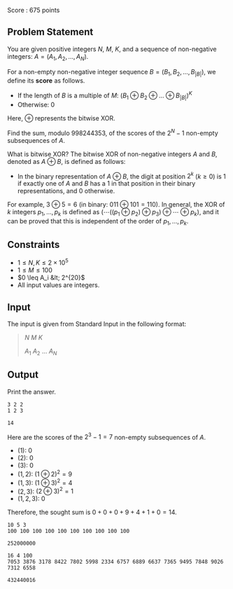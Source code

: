 Score : $675$ points

## Problem Statement

You are given positive integers $N$, $M$, $K$, and a sequence of non-negative integers: $A=(A_1,A_2,\ldots,A_N)$.

For a non-empty non-negative integer sequence $B=(B_1,B_2,\ldots,B_{|B|})$, we define its **score** as follows.

- If the length of $B$ is a multiple of $M$: $(B_1 \oplus B_2 \oplus \dots \oplus B_{|B|})^K$
- Otherwise: $0$

Here, $\oplus$ represents the bitwise XOR.

Find the sum, modulo $998244353$, of the scores of the $2^N-1$ non-empty subsequences of $A$.

What is bitwise XOR? The bitwise XOR of non-negative integers $A$ and $B$, denoted as $A \oplus B$, is defined as follows: 

- In the binary representation of $A \oplus B$, the digit at position $2^k$ ($k \geq 0$) is $1$ if exactly one of $A$ and $B$ has a $1$ in that position in their binary representations, and $0$ otherwise.

 For example, $3 \oplus 5 = 6$ (in binary: $011 \oplus 101 = 110$). In general, the XOR of $k$ integers $p_1, \dots, p_k$ is defined as $(\cdots ((p_1 \oplus p_2) \oplus p_3) \oplus \cdots \oplus p_k)$, and it can be proved that this is independent of the order of $p_1, \dots, p_k$. 

## Constraints

- $1 \leq N,K \leq 2 \times 10^5$
- $1 \leq M \leq 100$
- $0 \leq A_i &lt; 2^{20}$
- All input values are integers.

## Input

The input is given from Standard Input in the following format:

> $N$ $M$ $K$
> 
> $A_1$ $A_2$ $\ldots$ $A_N$

## Output

Print the answer.

```input1
3 2 2
1 2 3
```

```output1
14
```

Here are the scores of the $2^3-1=7$ non-empty subsequences of $A$.

- $(1)$: $0$
- $(2)$: $0$
- $(3)$: $0$
- $(1,2)$: $(1\oplus2)^2=9$
- $(1,3)$: $(1\oplus3)^2=4$
- $(2,3)$: $(2\oplus3)^2=1$
- $(1,2,3)$: $0$

Therefore, the sought sum is $0+0+0+9+4+1+0=14$.

```input2
10 5 3
100 100 100 100 100 100 100 100 100 100
```

```output2
252000000
```

```input3
16 4 100
7053 3876 3178 8422 7802 5998 2334 6757 6889 6637 7365 9495 7848 9026 7312 6558
```

```output3
432440016
```